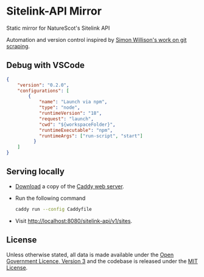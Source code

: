 # Sitelink-API Mirror

Static mirror for NatureScot's Sitelink API

Automation and version control inspired by [Simon Willison's work on git scraping](https://simonwillison.net/2020/Oct/9/git-scraping/).

## Debug with VSCode

```json
{
    "version": "0.2.0",
    "configurations": [
        {
            "name": "Launch via npm",
            "type": "node",
            "runtimeVersion": "18",
            "request": "launch",
            "cwd": "${workspaceFolder}",
            "runtimeExecutable": "npm",
            "runtimeArgs": ["run-script", "start"]
          }
    ]
}
```

## Serving locally

- [Download](https://caddyserver.com/download) a copy of the [Caddy web server](https://caddyserver.com/).
- Run the following command

  ```sh
  caddy run --config Caddyfile
  ```

- Visit [http://localhost:8080/sitelink-api/v1/sites](http://localhost:8080/sitelink-api/v1/sites).

## License

Unless otherwise stated, all data is made available under the [Open Government Licence, Version 3](LICENSE.md) and the codebase is released under the [MIT License](LICENSE-MIT.txt).
